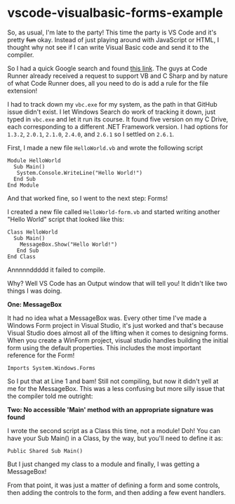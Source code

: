 # vscode-visualbasic-forms-example
So, as usual, I'm late to the party! This time the party is VS Code and it's pretty ~~fun~~ okay. Instead of just playing around with JavaScript or HTML, I thought why not see if I can write Visual Basic code and send it to the compiler. 

So I had a quick Google search and found [this link](https://github.com/formulahendry/vscode-code-runner/issues/55). The guys at Code Runner already received a request to support VB and C Sharp and by nature of what Code Runner does, all you need to do is add a rule for the file extension! 

I had to track down my `vbc.exe` for my system, as the path in that GitHub issue didn't exist. I let Windows Search do work of tracking it down, just typed in `vbc.exe` and let it run its course. It found five version on my C Drive, each corresponding to a different .NET Framework version. I had options for `1.3.2`, `2.0.1`, `2.1.0`, `2.4.0`, and `2.6.1` so I settled on `2.6.1`.

First, I made a new file `HelloWorld.vb`
and wrote the following script

``` VB.net
Module HelloWorld
  Sub Main()
   System.Console.WriteLine("Hello World!")
  End Sub
End Module
```
And that worked fine, so I went to the next step: Forms!


I created a new file called `HelloWorld-form.vb` and started writing another "Hello World" script that looked like this:

``` VBnet
Class HelloWorld
  Sub Main() 
    MessageBox.Show("Hello World!")
   End Sub
End Class
 ```

Annnnnddddd it failed to compile.

Why? Well VS Code has an Output window that will tell you! It didn't like two things I was doing.

**One: MessageBox**

It had no idea what a MessageBox was. Every other time I've made a Windows Form project in Visual Studio, it's just worked and that's because Visual Studio does almost all of the lifting when it comes to designing forms. When you create a WinForm project, visual studio handles building the initial form using the default properties. This includes the most important reference for the Form! 

`Imports System.Windows.Forms`

So I put that at Line 1 and bam! Still not compiling, but now it didn't yell at me for the MessageBox. This was a less confusing but more silly issue that the compiler told me outright: 

**Two: No accessible 'Main' method with an appropriate signature was found**

I wrote the second script as a Class this time, not a module! Doh! You can have your Sub Main() in a Class, by the way, but you'll need to define it as:

`Public Shared Sub Main()`

But I just changed my class to a module and finally, I was getting a MessageBox!

From that point, it was just a matter of defining a form and some controls, then adding the controls to the form, and then adding a few event handlers. 
